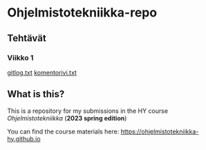
# Ohjelmistotekniikka-repo

## Tehtävät

### Viikko 1

[gitlog.txt](https://github.com/sippohippo/ot-harjoitustyo/blob/master/laskarit/viikko1/gitlog.txt)
[komentorivi.txt](https://github.com/sippohippo/ot-harjoitustyo/blob/master/laskarit/viikko1/komentorivi.txt)

## What is this?

This is a repository for my submissions in the HY course *Ohjelmistotekniikka* (**2023 spring edition**)

You can find the course materials here: https://ohjelmistotekniikka-hy.github.io

